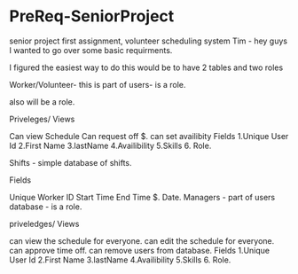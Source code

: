 # PreReq-SeniorProject
senior project first assignment, volunteer scheduling system 
Tim - hey guys I wanted to go over some basic requirments.

I figured the easiest way to do this would be to have 2 tables and two roles

Worker/Volunteer- this is part of users- is a role.

also will be a role.

Priveleges/ Views

Can view Schedule
Can request off $. can set availibity
Fields 1.Unique User Id 2.First Name 3.lastName 4.Availibility 5.Skills 6. Role.

Shifts - simple database of shifts.

Fields

Unique Worker ID
Start Time
End Time $. Date.
Managers - part of users database - is a role.

priveledges/ Views

can view the schedule for everyone.
can edit the schedule for everyone.
can approve time off.
can remove users from database.
Fields 1.Unique User Id 2.First Name 3.lastName 4.Availibility 5.Skills 6. Role.
